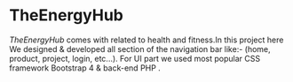 # TheEnergyHub
*TheEnergyHub* comes with related to health and fitness.In this project here We designed &amp; developed all section of the navigation bar like:- (home, product, project, login, etc...). For UI part we used most popular CSS framework Bootstrap 4 &amp; back-end PHP .  
